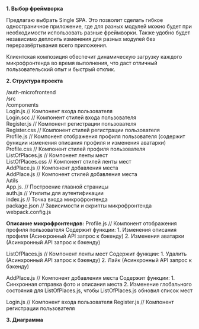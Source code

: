 **1. Выбор фреймворка**

Предлагаю выбрать Single SPA. Это позволит сделать гибкое одностраничное приложение, где для разных модулей можно будет при необходимости использовать разные фреймворки. Также удобно будет независимо деплоить изменения для разных модулей без переразвёртывания всего приложения.

Клиентская композиция обеспечит динамическую загрузку каждого микрофронтенда во время выполнения, что даст отличный пользовательский опыт и быстрый отклик.

**2. Структура проекта**

/auth-microfrontend  
  /src  
    /components  
	Login.js			// Компонент входа пользователя  
	Login.scc		// Компонент стилей входа пользователя  
	Register.js     	      	// Компонент регистрации пользователя  
	Register.css           // Компонент стилей регистрации пользователя  
	Profile.js			// Компонент отображения профиля пользователя (содержит функции изменения описания профиля и изменения аватарки)  
	Profile.css		// Компонент стилей профиля пользователя   
	ListOfPlaces.js 	// Компонент ленты мест  
	ListOfPlaces.css 	// Компонент стилей ленты мест  
	AddPlace.js 		// Компонент добавления места  
	AddPlace.js 		// Компонент стилей добавления места  
    /utils  
	App.js. 			// Построение главной страницы  
	auth.js           		// Утилиты для аутентификации  
	index.js                 	// Точка входа микрофронтенда  
  package.json              // Зависимости и скрипты микрофронтенда  
  webpack.config.js  


**Описание микрофронтендов:**
Profile.js			// Компонент отображения профиля пользователя 		Содержит функции:
    1. Изменения описания профиля (Асинхронный API запрос к бэкенду)
    2. Изменения аватарки (Асинхронный API запрос к бэкенду)

ListOfPlaces.js	// Компонент ленты мест
	Содержит функции:
    1. Удалить (Асинхронный API запрос к бэкенду)
    2. Лайк (Асинхронный API запрос к бэкенду)
	
AddPlace.js		// Компонент добавления места
	Содержит функции:
    1. Синхронная отправка фото и описания места
    2. Изменение глобального состояния для ListOfPlaces.js, чтобы ListOfPlaces.js обновил список мест

Login.js			// Компонент входа пользователя
Register.js		// Компонент регистрации пользователя


**3. Диаграмма**

